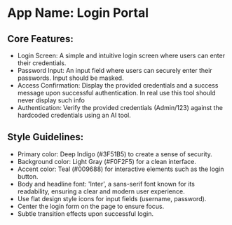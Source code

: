 # **App Name**: Login Portal

## Core Features:

- Login Screen: A simple and intuitive login screen where users can enter their credentials.
- Password Input: An input field where users can securely enter their passwords. Input should be masked.
- Access Confirmation: Display the provided credentials and a success message upon successful authentication. In real use this tool should never display such info
- Authentication: Verify the provided credentials (Admin/123) against the hardcoded credentials using an AI tool.

## Style Guidelines:

- Primary color: Deep Indigo (#3F51B5) to create a sense of security.
- Background color: Light Gray (#F0F2F5) for a clean interface.
- Accent color: Teal (#009688) for interactive elements such as the login button.
- Body and headline font: 'Inter', a sans-serif font known for its readability, ensuring a clear and modern user experience.
- Use flat design style icons for input fields (username, password).
- Center the login form on the page to ensure focus.
- Subtle transition effects upon successful login.